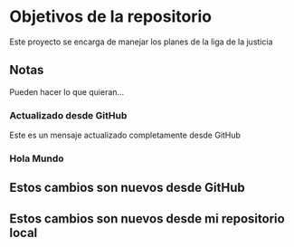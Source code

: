 # Objetivos de la repositorio

Este proyecto se encarga de manejar los planes de la liga de la justicia


## Notas
Pueden hacer lo que quieran...

### Actualizado desde GitHub
Este es un mensaje actualizado completamente desde GitHub


### Hola Mundo 

## Estos cambios son nuevos desde GitHub
## Estos cambios son nuevos desde mi repositorio local


